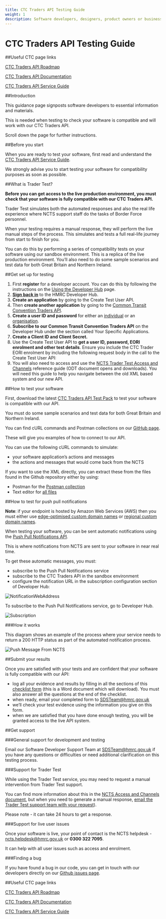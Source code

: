 ```yaml
---
title: CTC Traders API Testing Guide
weight: 1
description: Software developers, designers, product owners or business analysts. Integrate your software with Common Transit Convention Traders API.
---
```


# CTC Traders API Testing Guide

##Useful CTC page links

[CTC Traders API Roadmap](https://developer.service.hmrc.gov.uk/roadmaps/common-transit-convention-traders-roadmap/)

[CTC Traders API Documentation](https://developer.service.hmrc.gov.uk/api-documentation/docs/api/service/common-transit-convention-traders/1.0)

[CTC Traders API Service Guide](https://developer.service.hmrc.gov.uk/guides/common-transit-convention-traders-service-guide/)

##Introduction

This guidance page signposts software developers to essential information and materials.

This is needed when testing to check your software is compatible and will work with our CTC Traders API.

Scroll down the page for further instructions.

##Before you start

When you are ready to test your software, first read and understand the [CTC Traders API Service Guide](https://developer.service.hmrc.gov.uk/guides/common-transit-convention-traders-service-guide/).

We strongly advise you to start testing your software for compatibility purposes as soon as possible.

##What is Trader Test?

**Before you can get access to the live production environment, you must check that your software is fully compatible with our CTC Traders API.**

Trader Test simulates both the automated responses and also the real life experience where NCTS support staff do the tasks of Border Force personnel.

When your testing requires a manual response, they will perform the live manual steps of the process. This simulates and tests a full real-life journey from start to finish for you.

You can do this by performing a series of compatibility tests on your software using our sandbox environment. This is a replica of the live production environment. You’ll also need to do some sample scenarios and test data for both Great Britain and Northern Ireland.

##Get set up for testing

1. First **register** for a developer account. You can do this by following the instructions on the [Using the Developer Hub](https://developer.service.hmrc.gov.uk/api-documentation/docs/using-the-hub) page.
2. [**Sign back in**](https://developer.service.hmrc.gov.uk/developer/login) to the HMRC Developer Hub.
3. **Create an application** by going to the Create Test User API.
4. Then **create another application** by going to the [Common Transit Convention Traders API](https://developer.service.hmrc.gov.uk/api-documentation/docs/api/service/common-transit-convention-traders/1.0).
5. **Create a user ID and password** for either an [individual](https://developer.service.hmrc.gov.uk/api-documentation/docs/api/service/api-platform-test-user/1.0#_create-a-test-user-which-is-an-individual_post_accordion) or an [organisation](https://developer.service.hmrc.gov.uk/api-documentation/docs/api/service/api-platform-test-user/1.0#_create-a-test-user-which-is-an-organisation_post_accordion).
6. **Subscribe to our Common Transit Convention Traders API** on the Developer Hub under the section called Your Specific Applications.
7. **Create a Client ID and Client Secret.**
8. Use the Create Test User API to **get a user ID, password, EORI enrolment and other test details**. Ensure you include the CTC Trader EORI enrolment by including the following request body in the call to the Create Test User API:
9. You will also need to access and use the [NCTS Trader Test Access and Channels](https://assets.publishing.service.gov.uk/government/uploads/system/uploads/attachment_data/file/940784/NCTS_Trader_Test_Access_Channels_and_Support_v1.1.pdf) reference guide (ODT document opens and downloads). You will need this guide to help you navigate between the old XML based system and our new API.

##How to test your software

First, download the latest [CTC Traders API Test Pack](https://www.gov.uk/government/publications/new-computerised-transit-system-technical-specifications) to test your software is compatible with our API.

You must do some sample scenarios and test data for both Great Britain and Northern Ireland.

You can find cURL commands and Postman collections on our [GitHub page](https://github.com/hmrc/common-transit-convention-traders-postman).

These will give you examples of how to connect to our API.

You can use the following cURL commands to simulate:

 - your software application’s actions and messages
 - the actions and messages that would come back from the NCTS
 
If you want to use the XML directly, you can extract these from the files found in the Github repository either by using:

 - Postman for the [Postman collection](https://github.com/hmrc/common-transit-convention-traders-postman/tree/master/Collections)
 - Text editor for [all files](https://github.com/hmrc/common-transit-convention-traders-postman/)

##How to test for push pull notifications

**Note**: if your endpoint is hosted by Amazon Web Services (AWS) then you must either use [edge-optimised custom domain names](https://docs.aws.amazon.com/apigateway/latest/developerguide/how-to-edge-optimized-custom-domain-name.html) or [regional custom domain names](https://docs.aws.amazon.com/apigateway/latest/developerguide/apigateway-regional-api-custom-domain-create.html).

When testing your software, you can be sent automatic notifications using the [Push Pull Notifications API](https://developer.service.hmrc.gov.uk/api-documentation/docs/api/service/push-pull-notifications-api/1.0).

This is where notifications from NCTS are sent  to your software in near real time.

To get these automatic messages, you must:

 - subscribe to the Push Pull Notifications service
 - subscribe to the CTC Traders API in the sandbox environment
 - configure the notification URL in the subscription configuration section of Developer Hub:
 
 ![NotificationWebAddress](/figures/notification_url_subscription.png)

To subscribe to the Push Pull Notifications service, go to Developer Hub.

 ![Subscription](/figures/Push_Pull_Notification_switch.png)
 
###How it works

This diagram shows an example of the process where your service needs to return a 200 HTTP status as part of the automated notification process.

![Push Message From NCTS](/figures/Push_NCTS_Diagram.png)

##Submit your results

Once you are satisfied with your tests and are confident that your software is fully compatible with our API:
 - log all your evidence and results by filling in all the sections of this [checklist form](https://developer.service.hmrc.gov.uk/guides/common-transit-convention-traders-testing-guide/figures/CTC_Traders_API_Application_for_Productions_Credentials.docx) (this is a Word document which will download). You must also answer all the questions at the end of the checklist.
 - when ready, email your completed form to [SDSTeam@hmrc.gov.uk](mailto:SDSTeam@hmrc.gov.uk)
 - we’ll check your test evidence using the information you give on this form.
 - when we are satisfied that you have done enough testing, you will be granted access to the live API system.
 
##Get support

###General support for development and testing

Email our Software Developer Support Team at [SDSTeam@hmrc.gov.uk](mailto:SDSTeam@hmrc.gov.uk) if you have any questions or difficulties or need additional clarification on this testing process. 

###Support for Trader Test

While using the Trader Test service, you may need to request a manual intervention from Trader Test support. 

You can find more information about this in the [NCTS Access and Channels document](https://assets.publishing.service.gov.uk/government/uploads/system/uploads/attachment_data/file/940784/NCTS_Trader_Test_Access_Channels_and_Support_v1.1.pdf), but when you need to generate a manual response, [email the Trader Test support team with your request](mailto:NCTS.tradertestteam@hmrc.gov.uk)). 

Please note - it can take 24 hours to get a response.

###Support for live user issues

Once your software is live, your point of contact is the NCTS helpdesk - [ncts.helpdesk@hmrc.gov.uk](mailto:ncts.helpdesk@hmrc.gov.uk) or **0300 322 7095**.

It can help with all user issues such as access and enrolment.

###Finding a bug

If you have found a bug in our code, you can get in touch with our developers directly on our [Github issues page](https://github.com/hmrc/common-transit-convention-traders/issues).

##Useful CTC page links

[CTC Traders API Roadmap](https://developer.service.hmrc.gov.uk/roadmaps/common-transit-convention-traders-roadmap/)

[CTC Traders API Documentation](https://developer.service.hmrc.gov.uk/api-documentation/docs/api/service/common-transit-convention-traders/1.0)

[CTC Traders API Service Guide](https://developer.service.hmrc.gov.uk/guides/common-transit-convention-traders-service-guide/)